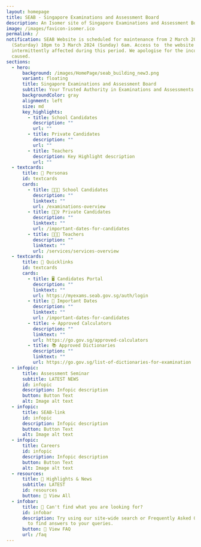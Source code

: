 ```yaml
---
layout: homepage
title: SEAB - Singapore Examinations and Assessment Board
description: An Isomer site of Singapore Examinations and Assessment Board
image: /images/favicon-isomer.ico
permalink: /
notification: SEAB Website is scheduled for maintenance from 2 March 2024
  (Saturday) 10pm to 3 March 2024 (Sunday) 6am. Access to  the website will be
  intermittently affected during this period. We apologise for the inconvenience
  caused.
sections:
  - hero:
      background: /images/HomePage/seab_building_new3.png
      variant: floating
      title: Singapore Examinations and Assessment Board
      subtitle: Your Trusted Authority in Examinations and Assessments
      backgroundColor: gray
      alignment: left
      size: md
      key_highlights:
        - title: School Candidates
          description: ""
          url: ""
        - title: Private Candidates
          description: ""
          url: ""
        - title: Teachers
          description: Key Highlight description
          url: ""
  - textcards:
      title: 👥 Personas
      id: textcards
      cards:
        - title: 👨🏻‍🎓 School Candidates
          description: ""
          linktext: ""
          url: /examinations-overview
        - title: 🙋🏻‍♀️ Private Candidates
          description: ""
          linktext: ""
          url: /important-dates-for-candidates
        - title: 👨🏻‍🏫 Teachers
          description: ""
          linktext: ""
          url: /services/services-overview
  - textcards:
      title: 🔗 Quicklinks
      id: textcards
      cards:
        - title: 🖥️ Candidates Portal
          description: ""
          linktext: ""
          url: https://myexams.seab.gov.sg/auth/login
        - title: 📅 Important Dates
          description: ""
          linktext: ""
          url: /important-dates-for-candidates
        - title: ➗ Approved Calculators
          description: ""
          linktext: ""
          url: https://go.gov.sg/approved-calculators
        - title: 📚 Approved Dictionaries
          description: ""
          linktext: ""
          url: https://go.gov.sg/list-of-dictionaries-for-examination
  - infopic:
      title: Assessment Seminar
      subtitle: LATEST NEWS
      id: infopic
      description: Infopic description
      button: Button Text
      alt: Image alt text
  - infopic:
      title: SEAB-link
      id: infopic
      description: Infopic description
      button: Button Text
      alt: Image alt text
  - infopic:
      title: Careers
      id: infopic
      description: Infopic description
      button: Button Text
      alt: Image alt text
  - resources:
      title: 📰 Highlights & News
      subtitle: LATEST
      id: resources
      button: 🔎 View All
  - infobar:
      title: 💬 Can't find what you are looking for?
      id: infobar
      description: Try using our site-wide search or Frequently Asked Questions (FAQs)
        to find answers to your queries.
      button: 🔎 View FAQ
      url: /faq
---
```

